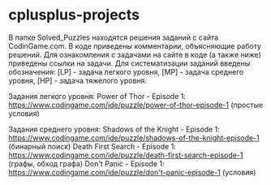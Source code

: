 # cplusplus-projects
В папке Solved_Puzzles находятся решения заданий с сайта CodinGame.com. В коде приведены комментарии, объясняющие работу решений. Для ознакомления с задачами на сайте в коде (а также ниже) приведены ссылки на задачи.
Для систематизации заданий введены обозначения: [LP] - задача легкого уровня, [MP] - задача среднего уровня, [HP] - задача тяжелого уровня.

Задания легкого уровня:
Power of Thor - Episode 1: https://www.codingame.com/ide/puzzle/power-of-thor-episode-1 (простые условия)

Задания среднего уровня:
Shadows of the Knight - Episode 1: https://www.codingame.com/ide/puzzle/shadows-of-the-knight-episode-1 (бинарный поиск)
Death First Search - Episode 1: https://www.codingame.com/ide/puzzle/death-first-search-episode-1 (графы, обход графа)
Don't Panic - Episode 1: https://www.codingame.com/ide/puzzle/don't-panic-episode-1 (условия)
